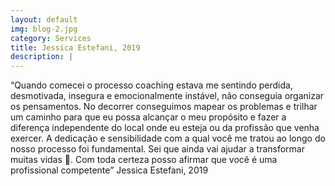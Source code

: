 ```yaml
---
layout: default
img: blog-2.jpg
category: Services
title: Jessica Estefani, 2019
description: |
---
```

“Quando comecei o processo coaching estava me sentindo perdida, desmotivada, insegura e emocionalmente instável, não conseguia organizar os pensamentos. 
No decorrer conseguimos mapear os problemas e trilhar um caminho para que eu possa alcançar o meu propósito e fazer a diferença independente do local onde eu esteja ou da profissão que venha exercer. 
A dedicação e sensibilidade com a qual você me tratou ao longo do nosso processo foi fundamental. Sei que ainda vai ajudar a transformar muitas vidas 🥰. Com toda certeza posso afirmar que você é uma profissional competente” Jessica Estefani, 2019


